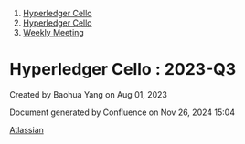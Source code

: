 1. [Hyperledger Cello](index.html)
2. [Hyperledger Cello](Hyperledger-Cello_21659650.html)
3. [Weekly Meeting](Weekly-Meeting_21659700.html)

# Hyperledger Cello : 2023-Q3

Created by Baohua Yang on Aug 01, 2023

Document generated by Confluence on Nov 26, 2024 15:04

[Atlassian](http://www.atlassian.com/)
